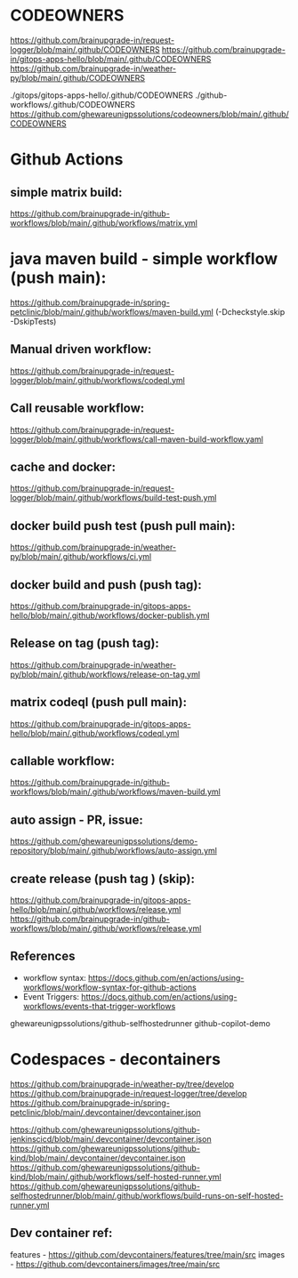 # CODEOWNERS

https://github.com/brainupgrade-in/request-logger/blob/main/.github/CODEOWNERS
https://github.com/brainupgrade-in/gitops-apps-hello/blob/main/.github/CODEOWNERS
https://github.com/brainupgrade-in/weather-py/blob/main/.github/CODEOWNERS

./gitops/gitops-apps-hello/.github/CODEOWNERS
./github-workflows/.github/CODEOWNERS
https://github.com/ghewareunigpssolutions/codeowners/blob/main/.github/CODEOWNERS

# Github Actions

## simple matrix build:
https://github.com/brainupgrade-in/github-workflows/blob/main/.github/workflows/matrix.yml
# java maven build - simple workflow (push main):
https://github.com/brainupgrade-in/spring-petclinic/blob/main/.github/workflows/maven-build.yml (-Dcheckstyle.skip -DskipTests)
## Manual driven workflow:
https://github.com/brainupgrade-in/request-logger/blob/main/.github/workflows/codeql.yml
## Call reusable workflow:
https://github.com/brainupgrade-in/request-logger/blob/main/.github/workflows/call-maven-build-workflow.yaml

## cache and docker:
https://github.com/brainupgrade-in/request-logger/blob/main/.github/workflows/build-test-push.yml
## docker build push test (push pull main):
https://github.com/brainupgrade-in/weather-py/blob/main/.github/workflows/ci.yml
## docker build and push (push tag):
https://github.com/brainupgrade-in/gitops-apps-hello/blob/main/.github/workflows/docker-publish.yml
## Release on tag (push tag):
https://github.com/brainupgrade-in/weather-py/blob/main/.github/workflows/release-on-tag.yml


## matrix codeql (push pull main):
https://github.com/brainupgrade-in/gitops-apps-hello/blob/main/.github/workflows/codeql.yml
## callable workflow:
https://github.com/brainupgrade-in/github-workflows/blob/main/.github/workflows/maven-build.yml
## auto assign - PR, issue:
https://github.com/ghewareunigpssolutions/demo-repository/blob/main/.github/workflows/auto-assign.yml

## create release (push tag ) (skip):
https://github.com/brainupgrade-in/gitops-apps-hello/blob/main/.github/workflows/release.yml
https://github.com/brainupgrade-in/github-workflows/blob/main/.github/workflows/release.yml 


## References
- workflow syntax:
https://docs.github.com/en/actions/using-workflows/workflow-syntax-for-github-actions
- Event Triggers:
https://docs.github.com/en/actions/using-workflows/events-that-trigger-workflows

ghewareunigpssolutions/github-selfhostedrunner
github-copilot-demo

# Codespaces - decontainers

https://github.com/brainupgrade-in/weather-py/tree/develop
https://github.com/brainupgrade-in/request-logger/tree/develop
https://github.com/brainupgrade-in/spring-petclinic/blob/main/.devcontainer/devcontainer.json

https://github.com/ghewareunigpssolutions/github-jenkinscicd/blob/main/.devcontainer/devcontainer.json
https://github.com/ghewareunigpssolutions/github-kind/blob/main/.devcontainer/devcontainer.json
https://github.com/ghewareunigpssolutions/github-kind/blob/main/.github/workflows/self-hosted-runner.yml
https://github.com/ghewareunigpssolutions/github-selfhostedrunner/blob/main/.github/workflows/build-runs-on-self-hosted-runner.yml

## Dev container ref:
features - https://github.com/devcontainers/features/tree/main/src
images - https://github.com/devcontainers/images/tree/main/src
